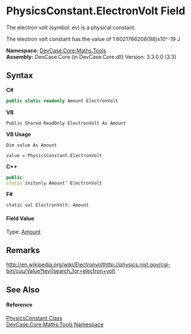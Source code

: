 # PhysicsConstant.ElectronVolt Field
 

The electron volt (symbol: ev) is a physical constant. 

 The electron volt constant has the value of 1.6021766208(98)x10^-19 J

**Namespace:**&nbsp;<a href="N_DevCase_Core_Maths_Tools">DevCase.Core.Maths.Tools</a><br />**Assembly:**&nbsp;DevCase.Core (in DevCase.Core.dll) Version: 3.3.0.0 (3.3)

## Syntax

**C#**<br />
``` C#
public static readonly Amount ElectronVolt
```

**VB**<br />
``` VB
Public Shared ReadOnly ElectronVolt As Amount
```

**VB Usage**<br />
``` VB Usage
Dim value As Amount

value = PhysicsConstant.ElectronVolt

```

**C++**<br />
``` C++
public:
static initonly Amount^ ElectronVolt
```

**F#**<br />
``` F#
static val ElectronVolt: Amount
```


#### Field Value
Type: <a href="T_DevCase_Core_Maths_Amount">Amount</a>

## Remarks
<a href="http://en.wikipedia.org/wiki/Electronvolt" target="_blank">http://en.wikipedia.org/wiki/Electronvolt</a><a href="http://physics.nist.gov/cgi-bin/cuu/Value?tevj|search_for=electron+volt" target="_blank">http://physics.nist.gov/cgi-bin/cuu/Value?tevj|search_for=electron+volt</a>

## See Also


#### Reference
<a href="T_DevCase_Core_Maths_Tools_PhysicsConstant">PhysicsConstant Class</a><br /><a href="N_DevCase_Core_Maths_Tools">DevCase.Core.Maths.Tools Namespace</a><br />